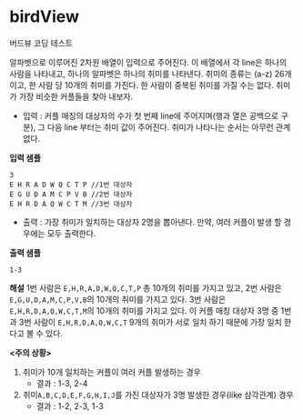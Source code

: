# birdView
버드뷰 코딩 테스트

알파벳으로 이루어진 2차원 배열이 입력으로 주어진다. 이 배열에서 각 line은 하나의 사람을 나타내고, 하나의 알파벳은 하나의 취미를 나타낸다. 취미의 종류는 (a-z) 26개이고, 한 사람 당 10개의 취미를 가진다. 한 사람이 중복된 취미를 가질 수는 없다. 취미가 가장 비슷한 커플들을 찾아 내보자. 

- 입력 : 커플 매칭의 대상자의 수가 첫 번째 line에 주어지며(행과 열은 공백으로 구분), 그 다음 line 부터는 취미 값이 주어진다. 취미가 나타나는 순서는 아무런 관계 없다. 

**입력 샘플**

```
3
E H R A D W Q C T P //1번 대상자
E G U D A M C P V B //2번 대상자
E H R D A Q W C T M //3번 대상자 
```

- 출력 : 가장 취미가 일치하는 대상자 2명을 뽑아낸다. 만약, 여러 커플이 발생 할 경우에는 모두 출력한다. 

**출력 샘플**

```
1-3 
```



**해설**
 1번 사람은 `E,H,R,A,D,W,Q,C,T,P` 총 10개의 취미를 가지고 있고,
 2번 사람은 `E,G,U,D,A,M,C,P,V,B`의 10개의 취미를 가지고 있다.
 3번 사람은 `E,H,R,D,A,Q,W,C,T,M`의 10개의 취미를 가지고 있다.
 이 커플 매칭 대상자 3명 중 1번과 3번 사람이 `E,H,R,D,A,Q,W,C,T` 9개의 취미가 서로 일치 하기 때문에 가장 일치 한다고 볼 수 있다. 

**<주의 상황>** 

1. 취미가 10개 일치하는 커플이 여러 커플 발생하는 경우 
   - 결과 : 1-3, 2-4 
2. 취미`A,B,C,D,E,F,G,H,I,J`를 가진 대상자가 3명 발생한 경우(like 삼각관계) 경우 
   - 결과 : 1-2, 2-3, 1-3 
